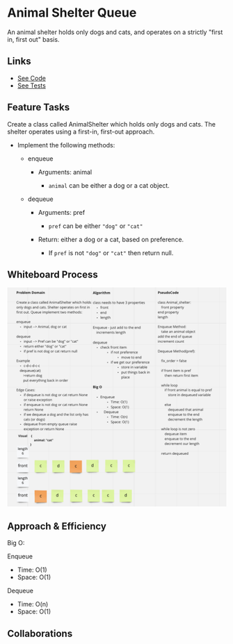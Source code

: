 # Animal Shelter Queue
<!-- Description of the challenge -->
An animal shelter holds only dogs and cats, and operates on a strictly "first in, first out" basis.

## Links

- [See Code](animal_shelter.py)
- [See Tests](../tests/test_animal_shelter.py)

## Feature Tasks

Create a class called AnimalShelter which holds only dogs and cats.
The shelter operates using a first-in, first-out approach.

- Implement the following methods:

  - enqueue

    - Arguments: animal

      - `animal` can be either a dog or a cat object.

  - dequeue

    - Arguments: pref

      - `pref` can be either `"dog"` or `"cat"`

    - Return: either a dog or a cat, based on preference.

      - If `pref` is not `"dog"` or `"cat"` then return null.

## Whiteboard Process
<!-- Embedded whiteboard image -->
![Animal Queue](animal_shelter.png)

## Approach & Efficiency
<!-- What approach did you take? Why? What is the Big O space/time for this approach? -->
Big O:

Enqueue

- Time: O(1)
- Space: O(1)

Dequeue

- Time: O(n)
- Space: O(1)

## Collaborations
<!-- Show how to run your code, and examples of it in action -->
